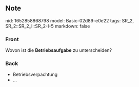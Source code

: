 ## Note
nid: 1652858868798
model: Basic-02d89-e0e22
tags: SR_2, SR_2::SR_2_I::SR_2-I-5
markdown: false

### Front
Wovon ist die <b>Betriebsaufgabe</b> zu unterscheiden?

### Back
<ul>
  <li>Betriebsverpachtung
  <li>...
</ul>
